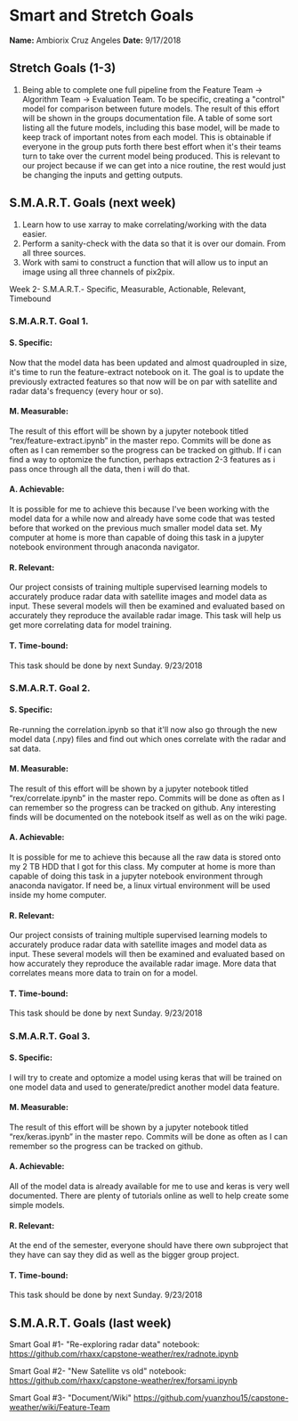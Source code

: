 # Smart and Stretch Goals

**Name:** Ambiorix Cruz Angeles
**Date:** 9/17/2018

## Stretch Goals (1-3)

1. Being able to complete one full pipeline from the Feature Team -> Algorithm Team -> Evaluation Team. To be specific, creating a "control" model for comparison between future models. The result of this effort will be shown in the groups documentation file. A table of some sort listing all the future models, including this base model, will be made to keep track of important notes from each model. This is obtainable if everyone in the group puts forth there best effort when it's their teams turn to take over the current model being produced. This is relevant to our project because if we can get into a nice routine, the rest would just be changing the inputs and getting outputs.

## S.M.A.R.T. Goals (next week)

1. Learn how to use xarray to make correlating/working with the data easier.
2. Perform a sanity-check with the data so that it is over our domain. From all three sources.
3. Work with sami to construct a function that will allow us to input an image using all three channels of pix2pix.

Week 2- S.M.A.R.T.- Specific, Measurable, Actionable, Relevant, Timebound

### S.M.A.R.T. Goal 1.

#### S. Specific:
Now that the model data has been updated and almost quadroupled in size, it's time to run the feature-extract notebook on it. The goal is to update the previously extracted features so that now will be on par with satellite and radar data's frequency (every hour or so).

#### M. Measurable: 
The result of this effort will be shown by a jupyter notebook titled “rex/feature-extract.ipynb” in the master repo. Commits will be done as often as I can remember so the progress can be tracked on github. If i can find a way to optomize the function, perhaps extraction 2-3 features as i pass once through all the data, then i will do that.

#### A. Achievable:
It is possible for me to achieve this because I've been working with the model data for a while now and already have some code that was tested before that worked on the previous much smaller model data set. My computer at home is more than capable of doing this task in a jupyter notebook environment through anaconda navigator.

#### R. Relevant:
Our project consists of training multiple supervised learning models to accurately produce radar data with satellite images and model data as input. These several models will then be examined and evaluated based on accurately they reproduce the available radar image. This task will help us get more correlating data for model training.

#### T. Time-bound:
This task should be done by next Sunday. 9/23/2018

### S.M.A.R.T. Goal 2.

#### S. Specific:
Re-running the correlation.ipynb so that it'll now also go through the new model data (.npy) files and find out which ones correlate with the radar and sat data.

#### M. Measurable:
The result of this effort will be shown by a jupyter notebook titled “rex/correlate.ipynb” in the master repo. Commits will be done as often as I can remember so the progress can be tracked on github. Any interesting finds will be documented on the notebook itself as well as on the wiki page.

#### A. Achievable:
It is possible for me to achieve this because all the raw data is stored onto my 2 TB HDD that I got for this class. My computer at home is more than capable of doing this task in a jupyter notebook environment through anaconda navigator. If need be, a linux virtual environment will be used inside my home computer.

#### R. Relevant:
Our project consists of training multiple supervised learning models to accurately produce radar data with satellite images and model data as input. These several models will then be examined and evaluated based on how accurately they reproduce the available radar image. More data that correlates means more data to train on for a model.

#### T. Time-bound:
This task should be done by next Sunday. 9/23/2018

### S.M.A.R.T. Goal 3.

#### S. Specific:
I will try to create and optomize a model using keras that will be trained on one model data and used to generate/predict another model data feature.

#### M. Measurable:
The result of this effort will be shown by a jupyter notebook titled “rex/keras.ipynb” in the master repo. Commits will be done as often as I can remember so the progress can be tracked on github. 

#### A. Achievable:
All of the model data is already available for me to use and keras is very well documented. There are plenty of tutorials online as well to help create some simple models.

#### R. Relevant:
At the end of the semester, everyone should have there own subproject that they have can say they did as well as the bigger group project.

#### T. Time-bound:
This task should be done by next Sunday. 9/23/2018 

## S.M.A.R.T. Goals (last week)

Smart Goal #1- "Re-exploring radar data" notebook: https://github.com/rhaxx/capstone-weather/rex/radnote.ipynb

Smart Goal #2- "New Satellite vs old" notebook: https://github.com/rhaxx/capstone-weather/rex/forsami.ipynb

Smart Goal #3- "Document/Wiki" https://github.com/yuanzhou15/capstone-weather/wiki/Feature-Team
